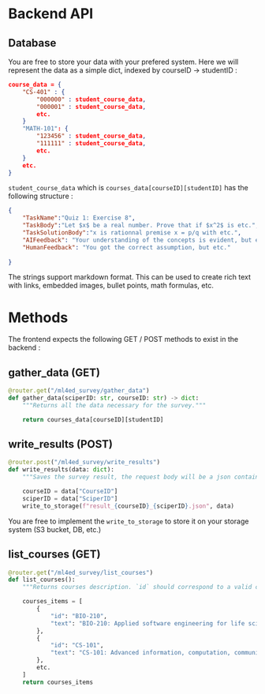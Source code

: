 # Backend API

## Database

You are free to store your data with your prefered system. Here we will represent the data as a simple dict, indexed by courseID -> studentID :

```json
course_data = {
    "CS-401" : {
        "000000" : student_course_data,
        "000001" : student_course_data,
        etc.
    }
    "MATH-101": {
        "123456" : student_course_data,
        "111111" : student_course_data,
        etc.
    }
    etc.
}
```

`student_course_data` which is `courses_data[courseID][studentID]` has the following structure :

```json
{
    "TaskName":"Quiz 1: Exercise 8",
    "TaskBody":"Let $x$ be a real number. Prove that if $x^2$ is etc.",
    "TaskSolutionBody":"x is rationnal premise x = p/q with etc.",
    "AIFeedback": "Your understanding of the concepts is evident, but etc.",
    "HumanFeedback": "You got the correct assumption, but etc."
    
}
```

The strings support markdown format. This can be used to create rich text with links, embedded images, bullet points, math formulas, etc.

# Methods

The frontend expects the following GET / POST methods to exist in the backend :

## gather_data (GET)

```python
@router.get("/ml4ed_survey/gather_data")
def gather_data(sciperID: str, courseID: str) -> dict:
    """Returns all the data necessary for the survey."""

    return courses_data[courseID][studentID]
```

## write_results (POST)

```python
@router.post("/ml4ed_survey/write_results")
def write_results(data: dict):
    """Saves the survey result, the request body will be a json containing `SciperID` and `CourseID`."""

    courseID = data["CourseID"]
    sciperID = data["SciperID"]
    write_to_storage(f"result_{courseID}_{sciperID}.json", data)
```

You are free to implement the `write_to_storage` to store it on your storage system (S3 bucket, DB, etc.)

## list_courses (GET)

```python
@router.get("/ml4ed_survey/list_courses")
def list_courses():
    """Returns courses description. `id` should correspond to a valid courseID in the database."""

    courses_items = [
        {
            "id": "BIO-210",
            "text": "BIO-210: Applied software engineering for life sciences",
        },
        {
            "id": "CS-101",
            "text": "CS-101: Advanced information, computation, communication",
        },
        etc.
    ]
    return courses_items
```